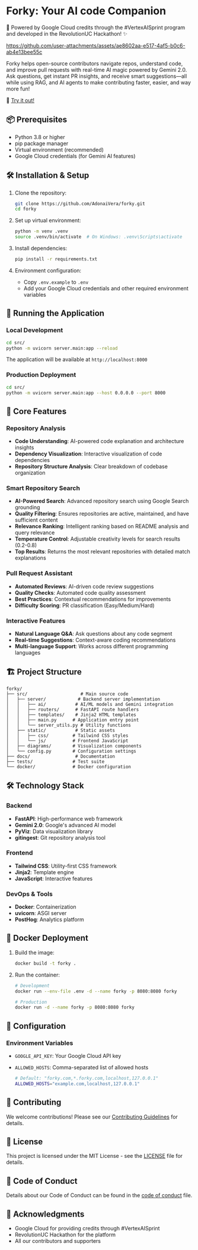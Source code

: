 # Forky: Your AI code Companion

🌟 Powered by Google Cloud credits through the #VertexAISprint program and developed in the RevolutionUC Hackathon! ✨


https://github.com/user-attachments/assets/ae8602aa-e517-4af5-b0c6-ab4e13bee55c

Forky helps open-source contributors navigate repos, understand code, and improve pull requests with real-time AI magic powered by Gemini 2.0. Ask questions, get instant PR insights, and receive smart suggestions—all while using RAG, and AI agents to make contributing faster, easier, and way more fun!

🚀 [Try it out!](https://forky-364607428894.us-central1.run.app/)

## 📦 Prerequisites

- Python 3.8 or higher
- pip package manager
- Virtual environment (recommended)
- Google Cloud credentials (for Gemini AI features)

## 🛠️ Installation & Setup

1. Clone the repository:

   ```bash
   git clone https://github.com/AdonaiVera/forky.git
   cd forky
   ```

2. Set up virtual environment:

   ```bash
   python -m venv .venv
   source .venv/bin/activate  # On Windows: .venv\Scripts\activate
   ```

3. Install dependencies:

   ```bash
   pip install -r requirements.txt
   ```

4. Environment configuration:
   - Copy `.env.example` to `.env`
   - Add your Google Cloud credentials and other required environment variables

## 🚀 Running the Application

### Local Development

```bash
cd src/
python -m uvicorn server.main:app --reload
```

The application will be available at `http://localhost:8000`

### Production Deployment

```bash
cd src/
python -m uvicorn server.main:app --host 0.0.0.0 --port 8000
```

## 🎯 Core Features

### Repository Analysis

- **Code Understanding**: AI-powered code explanation and architecture insights
- **Dependency Visualization**: Interactive visualization of code dependencies
- **Repository Structure Analysis**: Clear breakdown of codebase organization

### Smart Repository Search

- **AI-Powered Search**: Advanced repository search using Google Search grounding
- **Quality Filtering**: Ensures repositories are active, maintained, and have sufficient content
- **Relevance Ranking**: Intelligent ranking based on README analysis and query relevance
- **Temperature Control**: Adjustable creativity levels for search results (0.2-0.8)
- **Top Results**: Returns the most relevant repositories with detailed match explanations

### Pull Request Assistant

- **Automated Reviews**: AI-driven code review suggestions
- **Quality Checks**: Automated code quality assessment
- **Best Practices**: Contextual recommendations for improvements
- **Difficulty Scoring**: PR classification (Easy/Medium/Hard)

### Interactive Features

- **Natural Language Q&A**: Ask questions about any code segment
- **Real-time Suggestions**: Context-aware coding recommendations
- **Multi-language Support**: Works across different programming languages

## 🏗️ Project Structure

```plaintext
forky/
├── src/                    # Main source code
│   ├── server/            # Backend server implementation
│   │   ├── ai/           # AI/ML models and Gemini integration
│   │   ├── routers/      # FastAPI route handlers
│   │   ├── templates/    # Jinja2 HTML templates
│   │   ├── main.py      # Application entry point
│   │   └── server_utils.py # Utility functions
│   ├── static/           # Static assets
│   │   ├── css/         # Tailwind CSS styles
│   │   └── js/          # Frontend JavaScript
│   ├── diagrams/        # Visualization components
│   └── config.py        # Configuration settings
├── docs/                 # Documentation
├── tests/               # Test suite
└── docker/              # Docker configuration
```

## 🛠️ Technology Stack

### Backend

- **FastAPI**: High-performance web framework
- **Gemini 2.0**: Google's advanced AI model
- **PyViz**: Data visualization library
- **gitingest**: Git repository analysis tool

### Frontend

- **Tailwind CSS**: Utility-first CSS framework
- **Jinja2**: Template engine
- **JavaScript**: Interactive features

### DevOps & Tools

- **Docker**: Containerization
- **uvicorn**: ASGI server
- **PostHog**: Analytics platform

## 🐳 Docker Deployment

1. Build the image:

   ```bash
   docker build -t forky .
   ```

2. Run the container:

   ```bash
   # Development
   docker run --env-file .env -d --name forky -p 8080:8080 forky

   # Production
   docker run -d --name forky -p 8080:8080 forky
   ```

## 🔧 Configuration

### Environment Variables

- `GOOGLE_API_KEY`: Your Google Cloud API key
- `ALLOWED_HOSTS`: Comma-separated list of allowed hosts

   ```bash
   # Default: "forky.com,*.forky.com,localhost,127.0.0.1"
   ALLOWED_HOSTS="example.com,localhost,127.0.0.1"
   ```

## 🤝 Contributing

We welcome contributions! Please see our [Contributing Guidelines](.github/CONTRIBUTING.md) for details.

## 📄 License

This project is licensed under the MIT License - see the [LICENSE](LICENSE) file for details.

## 📜 Code of Conduct

Details about our Code of Conduct can be found in the [code of conduct](.github/CODE_OF_CONDUCT.md) file.

## 🙏 Acknowledgments

- Google Cloud for providing credits through #VertexAISprint
- RevolutionUC Hackathon for the platform
- All our contributors and supporters
